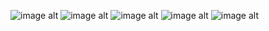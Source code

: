 

![image alt](https://github.com/EyadAdel199/Portfolio-Projects/blob/d210ad9daa82ee7a949b48aeb8bb798e2ecc8921/Screenshot%20(581).png)
![image alt](https://github.com/EyadAdel199/Portfolio-Projects/blob/32d54ed555a70731c64dd51c006c129662a4d09c/Screenshot%20(405).png)
![image alt](https://github.com/EyadAdel199/Portfolio-Projects/blob/32d54ed555a70731c64dd51c006c129662a4d09c/Screenshot%20(385).png)
![image alt](https://github.com/EyadAdel199/Portfolio-Projects/blob/32d54ed555a70731c64dd51c006c129662a4d09c/Screenshot%20(386).png)
![image alt](https://github.com/EyadAdel199/Portfolio-Projects/blob/32d54ed555a70731c64dd51c006c129662a4d09c/Screenshot%20(404).png)

